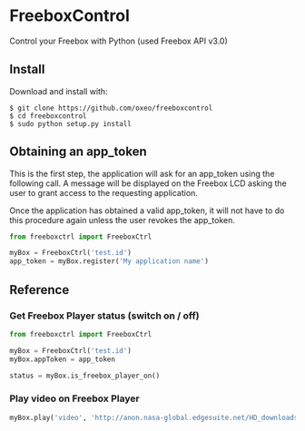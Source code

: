 FreeboxControl
==============

Control your Freebox with Python (used Freebox API v3.0)


Install
-------
Download and install with:

    $ git clone https://github.com/oxeo/freeboxcontrol
    $ cd freeboxcontrol
    $ sudo python setup.py install


Obtaining an app\_token
-----------------------
This is the first step, the application will ask for an app_token using the following call. A message will be displayed on the Freebox LCD asking the user to grant access to the requesting application.

Once the application has obtained a valid app\_token, it will not have to do this procedure again unless the user revokes the app_token.

```python
from freeboxctrl import FreeboxCtrl

myBox = FreeboxCtrl('test.id')
app_token = myBox.register('My application name')
```

Reference
---------

### Get Freebox Player status (switch on / off)
```python
from freeboxctrl import FreeboxCtrl

myBox = FreeboxCtrl('test.id')
myBox.appToken = app_token

status = myBox.is_freebox_player_on()
```

### Play video on Freebox Player
```python
myBox.play('video', 'http://anon.nasa-global.edgesuite.net/HD_downloads/GRAIL_launch_480.mov')
```
